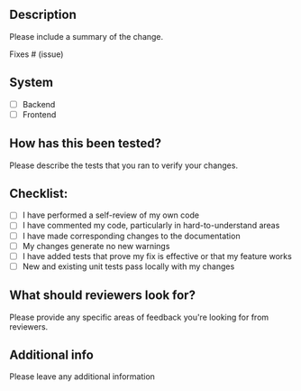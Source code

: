 ## Description

Please include a summary of the change.

Fixes # (issue)

## System

- [ ] Backend
- [ ] Frontend

## How has this been tested?

Please describe the tests that you ran to verify your changes.

## Checklist:

- [ ] I have performed a self-review of my own code
- [ ] I have commented my code, particularly in hard-to-understand areas
- [ ] I have made corresponding changes to the documentation
- [ ] My changes generate no new warnings
- [ ] I have added tests that prove my fix is effective or that my feature works
- [ ] New and existing unit tests pass locally with my changes

## What should reviewers look for?

Please provide any specific areas of feedback you're looking for from reviewers.

## Additional info

Please leave any additional information

<!-- adapted from a template used by the Data Safe Haven team at The Alan Turing Institute -->
